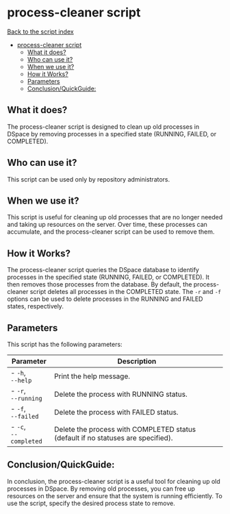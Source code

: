 # process-cleaner script
[Back to the script index](index.md)
<!-- TOC -->
* [process-cleaner script](#process-cleaner-script)
  * [What it does?](#what-it-does)
  * [Who can use it?](#who-can-use-it)
  * [When we use it?](#when-we-use-it)
  * [How it Works?](#how-it-works)
  * [Parameters](#parameters)
  * [Conclusion/QuickGuide:](#conclusionquickguide)
<!-- TOC -->
## What it does?

The process-cleaner script is designed to clean up old processes in DSpace by removing processes in a specified state
(RUNNING, FAILED, or COMPLETED).

## Who can use it?

This script can be used only by repository administrators.

## When we use it?

This script is useful for cleaning up old processes that are no longer needed and taking up resources on the server.
Over time, these processes can accumulate, and the process-cleaner script can be used to remove them.

## How it Works?

The process-cleaner script queries the DSpace database to identify processes in the specified state (RUNNING, FAILED, or
COMPLETED). It then removes those processes from the database. By default, the process-cleaner script deletes all
processes in the COMPLETED state. The `-r` and `-f` options can be used to delete processes in the RUNNING and FAILED
states, respectively.

## Parameters

This script has the following parameters:

| Parameter                  | Description                                                                      |
|----------------------------|----------------------------------------------------------------------------------|
| - `-h`, <br/>`--help`      | Print the help message.                                                          |
| - `-r`, <br/>`--running`   | Delete the process with RUNNING status.                                          |
| - `-f`, <br/>`--failed`    | Delete the process with FAILED status.                                           |
| - `-c`, <br/>`--completed` | Delete the process with COMPLETED status (default if no statuses are specified). |

## Conclusion/QuickGuide:

In conclusion, the process-cleaner script is a useful tool for cleaning up old processes in DSpace. By removing old
processes, you can free up resources on the server and ensure that the system is running efficiently. To use the script,
specify the desired process state to remove.
